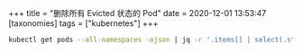 +++
title = "删除所有 Evicted 状态的 Pod"
date = 2020-12-01 13:53:47
[taxonomies]
tags = ["kubernetes"]
+++

``` bash
kubectl get pods --all-namespaces -ojson | jq -r '.items[] | select(.status.reason!=null) | select(.status.reason | contains("Evicted")) | .metadata.namespace + " " + .metadata.name' | xargs -n2 -l bash -c 'kubectl delete pods -n $0 $1'
```
